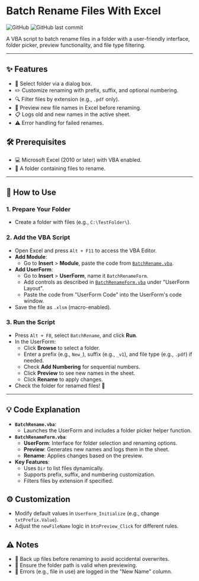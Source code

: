 # Batch Rename Files With Excel

![GitHub](https://img.shields.io/badge/license-MIT-blue.svg) ![GitHub last commit](https://img.shields.io/github/last-commit/hhai93/Batch-Rename-Files-With-Excel)

A VBA script to batch rename files in a folder with a user-friendly interface, folder picker, preview functionality, and file type filtering.

---

## ✨ Features
- 📁 Select folder via a dialog box.
- ✏️ Customize renaming with prefix, suffix, and optional numbering.
- 🔍 Filter files by extension (e.g., `.pdf` only).
- 👀 Preview new file names in Excel before renaming.
- 📋 Logs old and new names in the active sheet.
- ⚠️ Error handling for failed renames.

## 🛠️ Prerequisites
- 💻 Microsoft Excel (2010 or later) with VBA enabled.
- 📂 A folder containing files to rename.

---

## 🚀 How to Use

### 1. Prepare Your Folder
- Create a folder with files (e.g., `C:\TestFolder\`).

### 2. Add the VBA Script
- Open Excel and press `Alt + F11` to access the VBA Editor.
- **Add Module**:
  - Go to **Insert** > **Module**, paste the code from [`BatchRename.vba`](BatchRename.vba).
- **Add UserForm**:
  - Go to **Insert** > **UserForm**, name it `BatchRenameForm`.
  - Add controls as described in [`BatchRenameForm.vba`](BatchRenameForm.vba) under "UserForm Layout".
  - Paste the code from "UserForm Code" into the UserForm's code window.
- Save the file as `.xlsm` (macro-enabled).

### 3. Run the Script
- Press `Alt + F8`, select `BatchRename`, and click **Run**.
- In the UserForm:
  - Click **Browse** to select a folder.
  - Enter a prefix (e.g., `New_`), suffix (e.g., `_v1`), and file type (e.g., `.pdf`) if needed.
  - Check **Add Numbering** for sequential numbers.
  - Click **Preview** to see new names in the sheet.
  - Click **Rename** to apply changes.
- Check the folder for renamed files! 🎉

---

## 💡 Code Explanation
- **`BatchRename.vba`**:
  - Launches the UserForm and includes a folder picker helper function.
- **`BatchRenameForm.vba`**:
  - **UserForm**: Interface for folder selection and renaming options.
  - **Preview**: Generates new names and logs them in the sheet.
  - **Rename**: Applies changes based on the preview.
- **Key Features**:
  - Uses `Dir` to list files dynamically.
  - Supports prefix, suffix, and numbering customization.
  - Filters files by extension if specified.

## ⚙️ Customization
- Modify default values in `UserForm_Initialize` (e.g., change `txtPrefix.Value`).
- Adjust the `newFileName` logic in `btnPreview_Click` for different rules.

## ⚠️ Notes
- 💾 Back up files before renaming to avoid accidental overwrites.
- 📍 Ensure the folder path is valid when previewing.
- 🚨 Errors (e.g., file in use) are logged in the "New Name" column.

